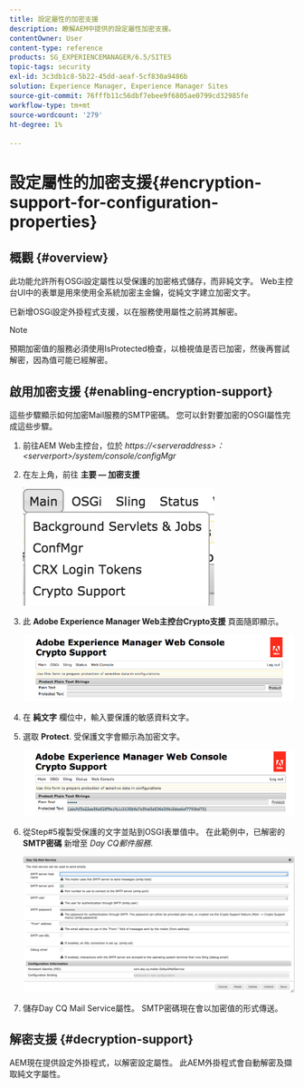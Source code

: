 ```yaml
---
title: 設定屬性的加密支援
description: 瞭解AEM中提供的設定屬性加密支援。
contentOwner: User
content-type: reference
products: SG_EXPERIENCEMANAGER/6.5/SITES
topic-tags: security
exl-id: 3c3db1c8-5b22-45dd-aeaf-5cf830a9486b
solution: Experience Manager, Experience Manager Sites
source-git-commit: 76fffb11c56dbf7ebee9f6805ae0799cd32985fe
workflow-type: tm+mt
source-wordcount: '279'
ht-degree: 1%

---
```


# 設定屬性的加密支援{#encryption-support-for-configuration-properties}

## 概觀 {#overview}

此功能允許所有OSGi設定屬性以受保護的加密格式儲存，而非純文字。 Web主控台UI中的表單是用來使用全系統加密主金鑰，從純文字建立加密文字。

已新增OSGi設定外掛程式支援，以在服務使用屬性之前將其解密。

>[!NOTE]
>
>預期加密值的服務必須使用IsProtected檢查，以檢視值是否已加密，然後再嘗試解密，因為值可能已經解密。

## 啟用加密支援 {#enabling-encryption-support}

這些步驟顯示如何加密Mail服務的SMTP密碼。 您可以針對要加密的OSGI屬性完成這些步驟。

1. 前往AEM Web主控台，位於 *https://&lt;serveraddress>：&lt;serverport>/system/console/configMgr*
1. 在左上角，前往 **主要 — 加密支援**

   ![chlimage_1-325](assets/chlimage_1-325.png)

1. 此 **Adobe Experience Manager Web主控台Crypto支援** 頁面隨即顯示。

   ![screen_shot_2018-08-01at113417am](assets/screen_shot_2018-08-01at113417am.png)

1. 在 **純文字** 欄位中，輸入要保護的敏感資料文字。
1. 選取 **Protect**. 受保護文字會顯示為加密文字。

   ![screen_shot_2018-08-01at113844am](assets/screen_shot_2018-08-01at113844am.png)

1. 從Step#5複製受保護的文字並貼到OSGI表單值中。 在此範例中，已解密的 **SMTP密碼** 新增至 *Day CQ郵件服務*.

   ![screen_shot_2016-12-18at105809pm](assets/screen_shot_2016-12-18at105809pm.png)

1. 儲存Day CQ Mail Service屬性。 SMTP密碼現在會以加密值的形式傳送。

## 解密支援 {#decryption-support}

AEM現在提供設定外掛程式，以解密設定屬性。 此AEM外掛程式會自動解密及擷取純文字屬性。
